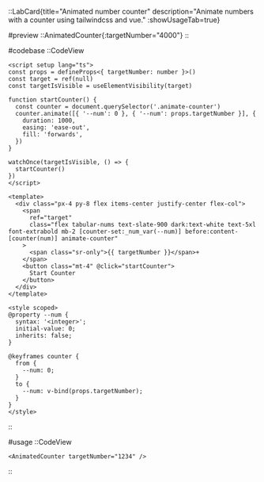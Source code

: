 ::LabCard{title="Animated number counter" description="Animate numbers with a counter using tailwindcss and vue." :showUsageTab=true}

#preview
::AnimatedCounter{:targetNumber="4000"}
::

#codebase
::CodeView

```vue
<script setup lang="ts">
const props = defineProps<{ targetNumber: number }>()
const target = ref(null)
const targetIsVisible = useElementVisibility(target)

function startCounter() {
  const counter = document.querySelector('.animate-counter')
  counter.animate([{ '--num': 0 }, { '--num': props.targetNumber }], {
    duration: 1000,
    easing: 'ease-out',
    fill: 'forwards',
  })
}

watchOnce(targetIsVisible, () => {
  startCounter()
})
</script>

<template>
  <div class="px-4 py-8 flex items-center justify-center flex-col">
    <span
      ref="target"
      class="flex tabular-nums text-slate-900 dark:text-white text-5xl font-extrabold mb-2 [counter-set:_num_var(--num)] before:content-[counter(num)] animate-counter"
    >
      <span class="sr-only">{{ targetNumber }}</span>+
    </span>
    <button class="mt-4" @click="startCounter">
      Start Counter
    </button>
  </div>
</template>

<style scoped>
@property --num {
  syntax: '<integer>';
  initial-value: 0;
  inherits: false;
}

@keyframes counter {
  from {
    --num: 0;
  }
  to {
    --num: v-bind(props.targetNumber);
  }
}
</style>
```

::

#usage
::CodeView

```vue
<AnimatedCounter targetNumber="1234" />
```

::
